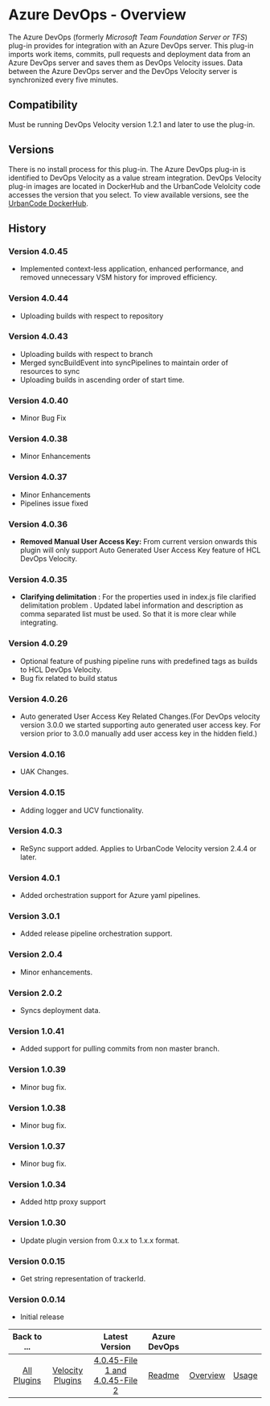
# Azure DevOps - Overview

The Azure DevOps (formerly *Microsoft Team Foundation Server or TFS*) plug-in provides for integration with an Azure DevOps server. This plug-in imports work items, commits, pull requests and deployment data from an Azure DevOps server and saves them as DevOps Velocity issues. Data between the Azure DevOps server and the DevOps Velocity server is synchronized every five minutes.

## Compatibility

Must be running DevOps Velocity version 1.2.1 and later to use the plug-in.

## Versions

There is no install process for this plug-in. The Azure DevOps plug-in is identified to DevOps Velocity as a value stream integration. DevOps Velocity plug-in images are located in DockerHub and the UrbanCode Velolcity code accesses the version that you select. To view available versions, see the [UrbanCode DockerHub](https://hub.docker.com/r/urbancode/ucv-ext-azure/tags).

## History

### Version 4.0.45

* Implemented context-less application, enhanced performance, and removed unnecessary VSM history for improved efficiency.

### Version 4.0.44

* Uploading builds with respect to repository

### Version 4.0.43

* Uploading builds with respect to branch
* Merged syncBuildEvent into syncPipelines to maintain order of resources to sync
* Uploading builds in ascending order of start time.

### Version 4.0.40

* Minor Bug Fix

### Version 4.0.38

* Minor Enhancements

### Version 4.0.37

* Minor Enhancements
* Pipelines issue fixed

### Version 4.0.36

* **Removed Manual User Access Key:** From current version onwards this plugin will only support Auto Generated User Access Key feature of HCL DevOps Velocity.

### Version 4.0.35

* **Clarifying delimitation** : For the properties used in index.js file clarified delimitation problem . Updated label information and description as comma separated list must be used. So that it is more clear while integrating.

### Version 4.0.29

* Optional feature of pushing pipeline runs with predefined tags as builds to HCL DevOps Velocity.
* Bug fix related to build status


### Version 4.0.26

* Auto generated User Access Key Related Changes.(For DevOps velocity version 3.0.0 we started supporting auto generated user access key. For version prior to 3.0.0 manually add user access key in the hidden field.)

### Version 4.0.16

* UAK Changes.

### Version 4.0.15

* Adding logger and UCV functionality.

### Version 4.0.3

* ReSync support added. Applies to UrbanCode
Velocity version 2.4.4 or later.

### Version 4.0.1

* Added orchestration support for Azure yaml pipelines.

### Version 3.0.1

* Added release pipeline orchestration support.

### Version 2.0.4

* Minor enhancements.

### Version 2.0.2

* Syncs deployment data.

### Version 1.0.41

* Added support for pulling commits from non master
branch.

### Version 1.0.39

* Minor bug fix.

### Version 1.0.38

* Minor bug fix.

### Version 1.0.37

* Minor
bug fix.

### Version 1.0.34

* Added http proxy support

### Version 1.0.30

* Update plugin version from 0.x.x to
1.x.x format.

### Version 0.0.15

* Get string representation of trackerId.

### Version 0.0.14

* Initial release



|Back to ...||Latest Version|Azure DevOps |||
| :---: | :---: | :---: | :---: | :---: | :---: |
|[All Plugins](../../index.md)|[Velocity Plugins](../README.md)|[4.0.45-File 1 ](https://raw.githubusercontent.com/UrbanCode/IBM-UCV-PLUGINS/main/files/ucv-ext-azure/ucv-ext-azure%3A4.0.45.tar.7z.001)[and 4.0.45-File 2](https://raw.githubusercontent.com/UrbanCode/IBM-UCV-PLUGINS/main/files/ucv-ext-azure/ucv-ext-azure%3A4.0.45.tar.7z.002)|[Readme](README.md)|[Overview](overview.md)|[Usage](usage.md)|
